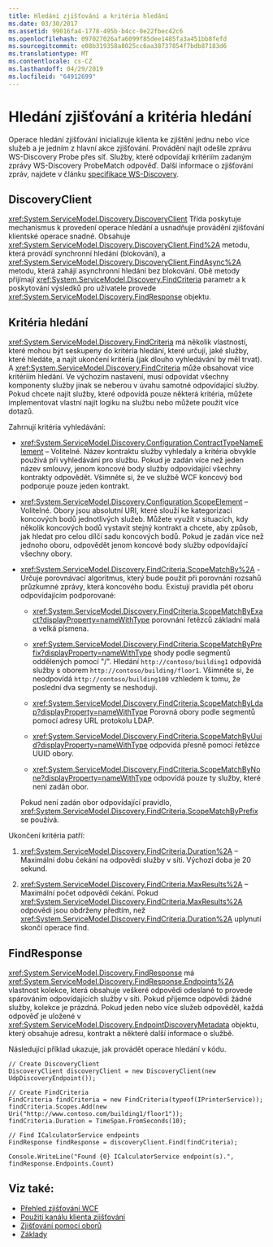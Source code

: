 ```yaml
---
title: Hledání zjišťování a kritéria hledání
ms.date: 03/30/2017
ms.assetid: 99016fa4-1778-495b-b4cc-0e22fbec42c6
ms.openlocfilehash: 097027026afa6099f85dee1485fa3a451bb8fefd
ms.sourcegitcommit: e08b319358a8025cc6aa38737854f7bdb87183d6
ms.translationtype: MT
ms.contentlocale: cs-CZ
ms.lasthandoff: 04/29/2019
ms.locfileid: "64912699"
---
```

# <a name="discovery-find-and-findcriteria"></a>Hledání zjišťování a kritéria hledání
Operace hledání zjišťování inicializuje klienta ke zjištění jednu nebo více služeb a je jedním z hlavní akce zjišťování. Provádění najít odešle zprávu WS-Discovery Probe přes síť. Služby, které odpovídají kritériím zadaným zprávy WS-Discovery ProbeMatch odpověď. Další informace o zjišťování zpráv, najdete v článku [specifikace WS-Discovery](https://go.microsoft.com/fwlink/?LinkID=122347).  
  
## <a name="discoveryclient"></a>DiscoveryClient  
 <xref:System.ServiceModel.Discovery.DiscoveryClient> Třída poskytuje mechanismus k provedení operace hledání a usnadňuje provádění zjišťování klientské operace snadné. Obsahuje <xref:System.ServiceModel.Discovery.DiscoveryClient.Find%2A> metodu, která provádí synchronní hledání (blokování), a <xref:System.ServiceModel.Discovery.DiscoveryClient.FindAsync%2A> metodu, která zahájí asynchronní hledání bez blokování. Obě metody přijímají <xref:System.ServiceModel.Discovery.FindCriteria> parametr a k poskytování výsledků pro uživatele provede <xref:System.ServiceModel.Discovery.FindResponse> objektu.  
  
## <a name="findcriteria"></a>Kritéria hledání  
 <xref:System.ServiceModel.Discovery.FindCriteria> má několik vlastností, které mohou být seskupeny do kritéria hledání, které určují, jaké služby, které hledáte, a najít ukončení kritéria (jak dlouho vyhledávání by měl trvat). A <xref:System.ServiceModel.Discovery.FindCriteria> může obsahovat více kritériím hledání. Ve výchozím nastavení, musí odpovídat všechny komponenty služby jinak se neberou v úvahu samotné odpovídající služby. Pokud chcete najít služby, které odpovídá pouze některá kritéria, můžete implementovat vlastní najít logiku na službu nebo můžete použít více dotazů.  
  
 Zahrnují kritéria vyhledávání:  
  
- <xref:System.ServiceModel.Discovery.Configuration.ContractTypeNameElement> – Volitelné. Název kontraktu služby vyhledaly a kritéria obvykle používá při vyhledávání pro službu. Pokud je zadán více než jeden název smlouvy, jenom koncové body služby odpovídající všechny kontrakty odpovědět. Všimněte si, že ve službě WCF koncový bod podporuje pouze jeden kontrakt.  
  
- <xref:System.ServiceModel.Discovery.Configuration.ScopeElement> – Volitelné. Obory jsou absolutní URI, které slouží ke kategorizaci koncových bodů jednotlivých služeb. Můžete využít v situacích, kdy několik koncových bodů vystavit stejný kontrakt a chcete, aby způsob, jak hledat pro celou dílčí sadu koncových bodů. Pokud je zadán více než jednoho oboru, odpovědět jenom koncové body služby odpovídající všechny obory.  
  
- <xref:System.ServiceModel.Discovery.FindCriteria.ScopeMatchBy%2A> -Určuje porovnávací algoritmus, který bude použit při porovnání rozsahů průzkumné zprávy, která koncového bodu. Existují pravidla pět oboru odpovídajícím podporované:  
  
    - <xref:System.ServiceModel.Discovery.FindCriteria.ScopeMatchByExact?displayProperty=nameWithType> porovnání řetězců základní malá a velká písmena.  
  
    - <xref:System.ServiceModel.Discovery.FindCriteria.ScopeMatchByPrefix?displayProperty=nameWithType> shody podle segmentů oddělených pomocí "/". Hledání `http://contoso/building1` odpovídá služby s oborem `http://contoso/building/floor1`. Všimněte si, že neodpovídá `http://contoso/building100` vzhledem k tomu, že poslední dva segmenty se neshodují.  
  
    - <xref:System.ServiceModel.Discovery.FindCriteria.ScopeMatchByLdap?displayProperty=nameWithType> Porovná obory podle segmentů pomocí adresy URL protokolu LDAP.  
  
    - <xref:System.ServiceModel.Discovery.FindCriteria.ScopeMatchByUuid?displayProperty=nameWithType> odpovídá přesně pomocí řetězce UUID obory.  
  
    - <xref:System.ServiceModel.Discovery.FindCriteria.ScopeMatchByNone?displayProperty=nameWithType> odpovídá pouze ty služby, které není zadán obor.  
  
     Pokud není zadán obor odpovídající pravidlo, <xref:System.ServiceModel.Discovery.FindCriteria.ScopeMatchByPrefix> se používá.  
  
 Ukončení kritéria patří:  
  
1. <xref:System.ServiceModel.Discovery.FindCriteria.Duration%2A> – Maximální dobu čekání na odpovědi služby v síti. Výchozí doba je 20 sekund.  
  
2. <xref:System.ServiceModel.Discovery.FindCriteria.MaxResults%2A> – Maximální počet odpovědí čekání. Pokud <xref:System.ServiceModel.Discovery.FindCriteria.MaxResults%2A> odpovědi jsou obdrženy předtím, než <xref:System.ServiceModel.Discovery.FindCriteria.Duration%2A> uplynutí skončí operace find.  
  
## <a name="findresponse"></a>FindResponse  
 <xref:System.ServiceModel.Discovery.FindResponse> má <xref:System.ServiceModel.Discovery.FindResponse.Endpoints%2A> vlastnost kolekce, která obsahuje veškeré odpovědi odeslané to provede spárováním odpovídajících služby v síti. Pokud příjemce odpovědi žádné služby, kolekce je prázdná. Pokud jeden nebo více služeb odpověděl, každá odpověď je uložené v <xref:System.ServiceModel.Discovery.EndpointDiscoveryMetadata> objektu, který obsahuje adresu, kontrakt a některé další informace o službě.  
  
 Následující příklad ukazuje, jak provádět operace hledání v kódu.  
  
```  
// Create DiscoveryClient  
DiscoveryClient discoveryClient = new DiscoveryClient(new UdpDiscoveryEndpoint());  
  
// Create FindCriteria  
FindCriteria findCriteria = new FindCriteria(typeof(IPrinterService));  
findCriteria.Scopes.Add(new Uri("http://www.contoso.com/building1/floor1"));  
findCriteria.Duration = TimeSpan.FromSeconds(10);   
  
// Find ICalculatorService endpoints              
FindResponse findResponse = discoveryClient.Find(findCriteria);  
  
Console.WriteLine("Found {0} ICalculatorService endpoint(s).", findResponse.Endpoints.Count)  
```  
  
## <a name="see-also"></a>Viz také:

- [Přehled zjišťování WCF](../../../../docs/framework/wcf/feature-details/wcf-discovery-overview.md)
- [Použití kanálu klienta zjišťování](../../../../docs/framework/wcf/feature-details/using-the-discovery-client-channel.md)
- [Zjišťování pomocí oborů](../../../../docs/framework/wcf/samples/discovery-with-scopes-sample.md)
- [Základy](../../../../docs/framework/wcf/samples/basic-sample.md)
